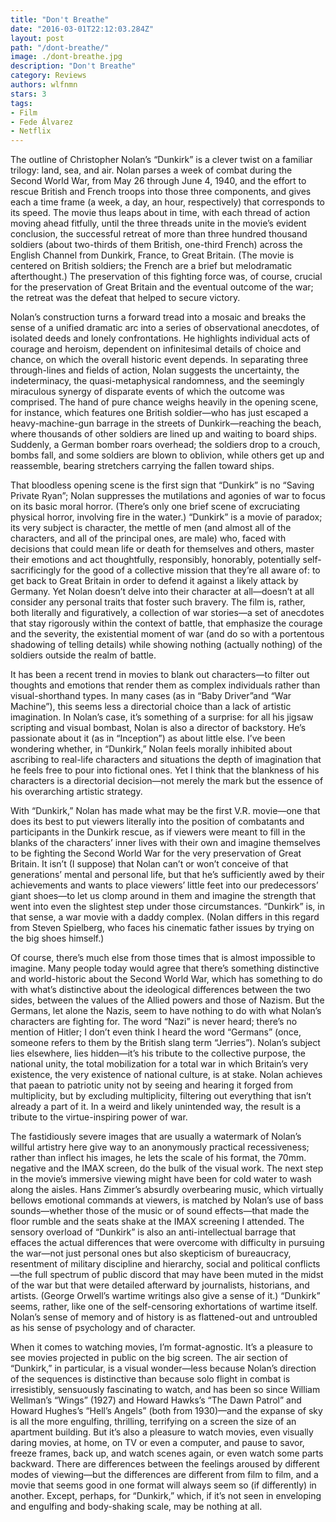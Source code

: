 ```yaml
---
title: "Don't Breathe"
date: "2016-03-01T22:12:03.284Z"
layout: post
path: "/dont-breathe/"
image: ./dont-breathe.jpg
description: "Don't Breathe"
category: Reviews
authors: wlfnmn
stars: 3
tags:
- Film
- Fede Álvarez
- Netflix
---
```

<!--more-->

The outline of Christopher Nolan’s “Dunkirk” is a clever twist on a familiar trilogy: land, sea, and air. Nolan parses a week of combat during the Second World War, from May 26 through June 4, 1940, and the effort to rescue British and French troops into those three components, and gives each a time frame (a week, a day, an hour, respectively) that corresponds to its speed. The movie thus leaps about in time, with each thread of action moving ahead fitfully, until the three threads unite in the movie’s evident conclusion, the successful retreat of more than three hundred thousand soldiers (about two-thirds of them British, one-third French) across the English Channel from Dunkirk, France, to Great Britain. (The movie is centered on British soldiers; the French are a brief but melodramatic afterthought.) The preservation of this fighting force was, of course, crucial for the preservation of Great Britain and the eventual outcome of the war; the retreat was the defeat that helped to secure victory.

Nolan’s construction turns a forward tread into a mosaic and breaks the sense of a unified dramatic arc into a series of observational anecdotes, of isolated deeds and lonely confrontations. He highlights individual acts of courage and heroism, dependent on infinitesimal details of choice and chance, on which the overall historic event depends. In separating three through-lines and fields of action, Nolan suggests the uncertainty, the indeterminacy, the quasi-metaphysical randomness, and the seemingly miraculous synergy of disparate events of which the outcome was comprised. The hand of pure chance weighs heavily in the opening scene, for instance, which features one British soldier—who has just escaped a heavy-machine-gun barrage in the streets of Dunkirk—reaching the beach, where thousands of other soldiers are lined up and waiting to board ships. Suddenly, a German bomber roars overhead; the soldiers drop to a crouch, bombs fall, and some soldiers are blown to oblivion, while others get up and reassemble, bearing stretchers carrying the fallen toward ships.

That bloodless opening scene is the first sign that “Dunkirk” is no “Saving Private Ryan”; Nolan suppresses the mutilations and agonies of war to focus on its basic moral horror. (There’s only one brief scene of excruciating physical horror, involving fire in the water.) “Dunkirk” is a movie of paradox; its very subject is character, the mettle of men (and almost all of the characters, and all of the principal ones, are male) who, faced with decisions that could mean life or death for themselves and others, master their emotions and act thoughtfully, responsibly, honorably, potentially self-sacrificingly for the good of a collective mission that they’re all aware of: to get back to Great Britain in order to defend it against a likely attack by Germany. Yet Nolan doesn’t delve into their character at all—doesn’t at all consider any personal traits that foster such bravery. The film is, rather, both literally and figuratively, a collection of war stories—a set of anecdotes that stay rigorously within the context of battle, that emphasize the courage and the severity, the existential moment of war (and do so with a portentous shadowing of telling details) while showing nothing (actually nothing) of the soldiers outside the realm of battle.

It has been a recent trend in movies to blank out characters—to filter out thoughts and emotions that render them as complex individuals rather than visual-shorthand types. In many cases (as in “Baby Driver”and “War Machine”), this seems less a directorial choice than a lack of artistic imagination. In Nolan’s case, it’s something of a surprise: for all his jigsaw scripting and visual bombast, Nolan is also a director of backstory. He’s passionate about it (as in “Inception”) as about little else. I’ve been wondering whether, in “Dunkirk,” Nolan feels morally inhibited about ascribing to real-life characters and situations the depth of imagination that he feels free to pour into fictional ones. Yet I think that the blankness of his characters is a directorial decision—not merely the mark but the essence of his overarching artistic strategy.

With “Dunkirk,” Nolan has made what may be the first V.R. movie—one that does its best to put viewers literally into the position of combatants and participants in the Dunkirk rescue, as if viewers were meant to fill in the blanks of the characters’ inner lives with their own and imagine themselves to be fighting the Second World War for the very preservation of Great Britain. It isn’t (I suppose) that Nolan can’t or won’t conceive of that generations’ mental and personal life, but that he’s sufficiently awed by their achievements and wants to place viewers’ little feet into our predecessors’ giant shoes—to let us clomp around in them and imagine the strength that went into even the slightest step under those circumstances. “Dunkirk” is, in that sense, a war movie with a daddy complex. (Nolan differs in this regard from Steven Spielberg, who faces his cinematic father issues by trying on the big shoes himself.)

Of course, there’s much else from those times that is almost impossible to imagine. Many people today would agree that there’s something distinctive and world-historic about the Second World War, which has something to do with what’s distinctive about the ideological differences between the two sides, between the values of the Allied powers and those of Nazism. But the Germans, let alone the Nazis, seem to have nothing to do with what Nolan’s characters are fighting for. The word “Nazi” is never heard; there’s no mention of Hitler; I don’t even think I heard the word “Germans” (once, someone refers to them by the British slang term “Jerries”). Nolan’s subject lies elsewhere, lies hidden—it’s his tribute to the collective purpose, the national unity, the total mobilization for a total war in which Britain’s very existence, the very existence of national culture, is at stake. Nolan achieves that paean to patriotic unity not by seeing and hearing it forged from multiplicity, but by excluding multiplicity, filtering out everything that isn’t already a part of it. In a weird and likely unintended way, the result is a tribute to the virtue-inspiring power of war.

The fastidiously severe images that are usually a watermark of Nolan’s willful artistry here give way to an anonymously practical recessiveness; rather than inflect his images, he lets the scale of his format, the 70mm. negative and the IMAX screen, do the bulk of the visual work. The next step in the movie’s immersive viewing might have been for cold water to wash along the aisles. Hans Zimmer’s absurdly overbearing music, which virtually bellows emotional commands at viewers, is matched by Nolan’s use of bass sounds—whether those of the music or of sound effects—that made the floor rumble and the seats shake at the IMAX screening I attended. The sensory overload of “Dunkirk” is also an anti-intellectual barrage that effaces the actual differences that were overcome with difficulty in pursuing the war—not just personal ones but also skepticism of bureaucracy, resentment of military discipline and hierarchy, social and political conflicts—the full spectrum of public discord that may have been muted in the midst of the war but that were detailed afterward by journalists, historians, and artists. (George Orwell’s wartime writings also give a sense of it.) “Dunkirk” seems, rather, like one of the self-censoring exhortations of wartime itself. Nolan’s sense of memory and of history is as flattened-out and untroubled as his sense of psychology and of character.

When it comes to watching movies, I’m format-agnostic. It’s a pleasure to see movies projected in public on the big screen. The air section of “Dunkirk,” in particular, is a visual wonder—less because Nolan’s direction of the sequences is distinctive than because solo flight in combat is irresistibly, sensuously fascinating to watch, and has been so since William Wellman’s “Wings” (1927) and Howard Hawks’s “The Dawn Patrol” and Howard Hughes’s “Hell’s Angels” (both from 1930)—and the expanse of sky is all the more engulfing, thrilling, terrifying on a screen the size of an apartment building. But it’s also a pleasure to watch movies, even visually daring movies, at home, on TV or even a computer, and pause to savor, freeze frames, back up, and watch scenes again, or even watch some parts backward. There are differences between the feelings aroused by different modes of viewing—but the differences are different from film to film, and a movie that seems good in one format will always seem so (if differently) in another. Except, perhaps, for “Dunkirk,” which, if it’s not seen in enveloping and engulfing and body-shaking scale, may be nothing at all.